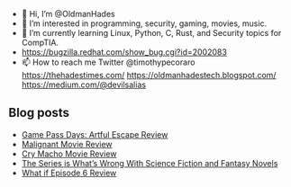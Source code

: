 - 👋 Hi, I’m @OldmanHades
- 👀 I’m interested in programming, security, gaming, movies, music.
- 🌱 I’m currently learning Linux, Python, C, Rust, and Security topics for CompTIA.
- https://bugzilla.redhat.com/show_bug.cgi?id=2002083
- 📫 How to reach me Twitter @timothypecoraro
https://thehadestimes.com/
https://oldmanhadestech.blogspot.com/
https://medium.com/@devilsalias

## Blog posts
<!-- BLOG-POST-LIST:START -->
- [Game Pass Days: Artful Escape Review](https://medium.com/@timothypecoraro/game-pass-days-artful-escape-review-343813160d15?source=rss-5097f5c9b801------2)
- [Malignant Movie Review](https://medium.com/@timothypecoraro/malignant-movie-review-62dfe30b63d8?source=rss-5097f5c9b801------2)
- [Cry Macho Movie Review](https://medium.com/@timothypecoraro/cry-macho-movie-review-2654e8feb4ce?source=rss-5097f5c9b801------2)
- [The Series is What’s Wrong With Science Fiction and Fantasy Novels](https://medium.com/@timothypecoraro/the-series-is-whats-wrong-with-science-fiction-and-fantasy-novels-91efe0d57424?source=rss-5097f5c9b801------2)
- [What if Episode 6 Review](https://medium.com/@timothypecoraro/what-if-episode-6-review-d61e2fb899d1?source=rss-5097f5c9b801------2)
<!-- BLOG-POST-LIST:END -->
